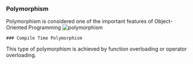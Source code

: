 ### Polymorphism 
Polymorphism is considered one of the important features of Object-Oriented Programming
![polymorphism](https://user-images.githubusercontent.com/103468688/217331328-dae47d86-f79b-4447-af47-c76895bb4c28.png)                       
    
    ### Compile Time Polymorphism 
This type of polymorphism is achieved by function overloading or operator overloading.
